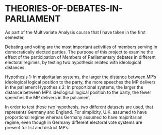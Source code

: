 # THEORIES-OF-DEBATES-IN-PARLIAMENT

As part of the Multivariate Analysis course that I have taken in the first semester, 


Debating and voting are the most important activities of members serving in democratically elected parties. The purpose of this project to examine the effect of the participation of Members of Parliamentary debates in different electoral regimes, by testing two hypothesis related with ideological distances.

Hypothesis 1: In majoritarian systems, the larger the distance between MP’s ideological logical position to the party, the more speeches the MP delivers in the paliament
Hypothesis 2: In proportional systems, the larger the distance between MP’s ideological logical position to the party, the fewer speeches the MP delivers in the paliament

In order to test these two hypothesis, two different datasets are used, that represents Germany and England. For simplicity, U.K. assumed to have proportional regime whereas Germany assumed to have majoritarian regime, even though in Germany different electoral vote systems are present for list and district MP’s.
